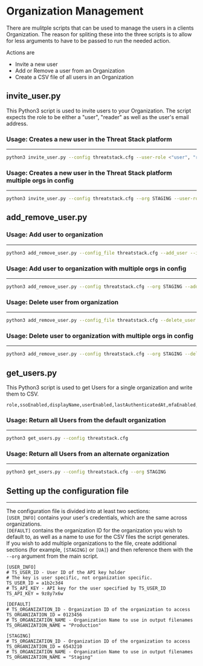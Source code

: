 
#  Organization Management
There are mulitple scripts that can be used to manage the users in a clients Organization. The reason for spliting these into the three scripts is to allow for less arguments to have to be passed to run the needed action. 

Actions are 
+ Invite a new user
+ Add or Remove a user from an Organization
+ Create a CSV file of all users in an Organization

##  invite_user.py
This Python3 script is used to invite users to your Organization. The script expects the role to be either a "user", "reader" as well as the user's email address. 

### Usage: Creates a new user in the Threat Stack platform
---


```bash
python3 invite_user.py --config threatstack.cfg --user-role <"user", "reader"> --user-email <users email>
```

### Usage: Creates a new user in the Threat Stack platform multiple orgs in config
---

```bash
python3 invite_user.py --config threatstack.cfg --org STAGING --user-role <"user", "reader"> --user-email <users email>
```

## add_remove_user.py


### Usage: Add user to organization 
---

```bash
python3 add_remove_user.py --config_file threatstack.cfg --add_user --id <exiting user id>  
```

### Usage: Add user to organization with multiple orgs in config
---

```bash
python3 add_remove_user.py --config threatstack.cfg --org STAGING --add_user --id <exiting user id>  
```

### Usage: Delete user from organization 
---

```bash
python3 add_remove_user.py --config_file threatstack.cfg --delete_user --id <exiting user id>  
```

### Usage: Delete user to organization with multiple orgs in config
---

```bash
python3 add_remove_user.py --config threatstack.cfg --org STAGING --delete_user --id <exiting user id>  
```


##  get_users.py
This Python3 script is used to get Users for a single organization and write them to CSV. 
```
role,ssoEnabled,displayName,userEnabled,lastAuthenticatedAt,mfaEnabled,id,email
```

### Usage: Return all Users from the default organization
---

```bash
python3 get_users.py --config threatstack.cfg
```

### Usage: Return all Users from an alternate organization
---

```bash
python3 get_users.py --config threatstack.cfg --org STAGING
```

## Setting up the configuration file
---
The configuration file is divided into at least two sections:  
`[USER_INFO]` contains your user's credentials, which are the same across organizations.  
`[DEFAULT]` contains the organization ID for the organization you wish to default to, as well as a name to use for the CSV files the script generates.  
If you wish to add multiple organizations to the file, create additional sections (for example, `[STAGING]` or `[UA]`) and then reference them with the `--org` argument from the main script.
```
[USER_INFO]
# TS_USER_ID - User ID of the API key holder
# The key is user specific, not organization specific.
TS_USER_ID = a1b2c3d4
# TS_API_KEY - API key for the user specified by TS_USER_ID
TS_API_KEY = 9z8y7x6w

[DEFAULT]
# TS_ORGANIZATION_ID - Organization ID of the organization to access
TS_ORGANIZATION_ID = 0123456
# TS_ORGANIZATION_NAME - Organization Name to use in output filenames
TS_ORGANIZATION_NAME = "Production"

[STAGING]
# TS_ORGANIZATION_ID - Organization ID of the organization to access
TS_ORGANIZATION_ID = 6543210
# TS_ORGANIZATION_NAME - Organization Name to use in output filenames
TS_ORGANIZATION_NAME = "Staging"
```